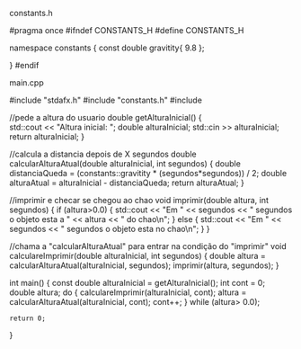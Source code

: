 constants.h

#pragma once
#ifndef CONSTANTS_H
#define CONSTANTS_H

namespace constants
{
	const double gravitity{ 9.8 };

}
#endif 


main.cpp

#include "stdafx.h"
#include "constants.h"
#include <iostream>

//pede a altura do usuario
double getAlturaInicial()
{	
	std::cout << "Altura inicial: ";
	double alturaInicial;
	std::cin >> alturaInicial;
	return alturaInicial;
}

//calcula a distancia depois de X segundos
double calcularAlturaAtual(double alturaInicial, int segundos) 
{
	double distanciaQueda = (constants::gravitity * (segundos*segundos)) / 2;
	double alturaAtual = alturaInicial - distanciaQueda;
	return alturaAtual;
}

//imprimir e checar se chegou ao chao
void imprimir(double altura, int segundos)
{
	if (altura>0.0)
	{
		std::cout << "Em " << segundos << " segundos o objeto esta a " << altura << " do chao\n";
	}
	else 
	{
		std::cout << "Em " << segundos << " segundos o objeto esta no chao\n";
	}
}

//chama a "calcularAlturaAtual" para entrar na condição do "imprimir"
void calculareImprimir(double alturaInicial, int segundos)
{
	double altura = calcularAlturaAtual(alturaInicial, segundos);
	imprimir(altura, segundos);
}

int main() 
{
	const double alturaInicial = getAlturaInicial();
	int cont = 0;
	double altura;
	do 
	{
		calculareImprimir(alturaInicial, cont);
		altura = calcularAlturaAtual(alturaInicial, cont);
		cont++;
	} while (altura> 0.0);
	

	return 0;
}
